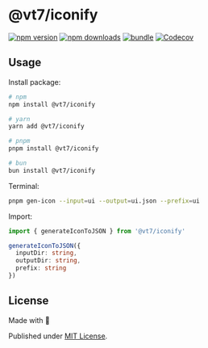 # @vt7/iconify

[![npm version][npm-version-src]][npm-version-href]
[![npm downloads][npm-downloads-src]][npm-downloads-href]
[![bundle][bundle-src]][bundle-href]
[![Codecov][codecov-src]][codecov-href]

## Usage

Install package:

```sh
# npm
npm install @vt7/iconify

# yarn
yarn add @vt7/iconify

# pnpm
pnpm install @vt7/iconify

# bun
bun install @vt7/iconify
```

Terminal:

```bash
pnpm gen-icon --input=ui --output=ui.json --prefix=ui
```

Import:

```ts
import { generateIconToJSON } from '@vt7/iconify'

generateIconToJSON({
  inputDir: string,
  outputDir: string,
  prefix: string
})
```

## License

Made with 💛

Published under [MIT License](./LICENSE).

<!-- Badges -->

[npm-version-src]: https://img.shields.io/npm/v/@vt7/iconify?style=flat&colorA=18181B&colorB=F0DB4F
[npm-version-href]: https://npmjs.com/package/@vt7/iconify
[npm-downloads-src]: https://img.shields.io/npm/dm/@vt7/iconify?style=flat&colorA=18181B&colorB=F0DB4F
[npm-downloads-href]: https://npmjs.com/package/@vt7/iconify
[codecov-src]: https://img.shields.io/codecov/c/gh/unjs/@vt7/iconify/main?style=flat&colorA=18181B&colorB=F0DB4F
[codecov-href]: https://codecov.io/gh/unjs/@vt7/iconify
[bundle-src]: https://img.shields.io/bundlephobia/minzip/@vt7/iconify?style=flat&colorA=18181B&colorB=F0DB4F
[bundle-href]: https://bundlephobia.com/result?p=@vt7/iconify
